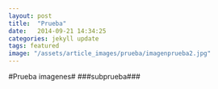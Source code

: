 ```yaml
---
layout: post
title:  "Prueba"
date:   2014-09-21 14:34:25
categories: jekyll update
tags: featured
image: "/assets/article_images/prueba/imagenprueba2.jpg"
---
```


#Prueba imagenes#
###subprueba###
